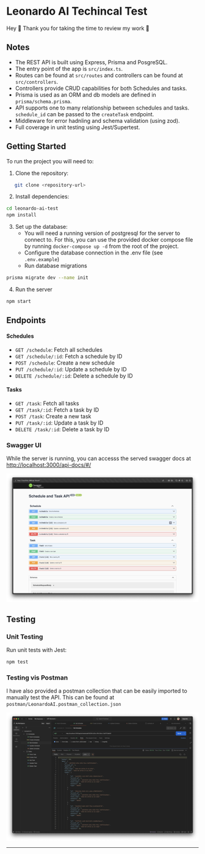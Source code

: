 # Leonardo AI Techincal Test

Hey 👋  Thank you for taking the time to review my work 🙂

## Notes

- The REST API is built using Express, Prisma and PosgreSQL.
- The entry point of the app is `src/index.ts`.
- Routes can be found at `src/routes` and controllers can be found at `src/controllers`.
- Controllers provide CRUD capabilities for both Schedules and tasks.
- Prisma is used as an ORM and db models are defined in `prisma/schema.prisma`.
- API supports one to many relationship between schedules and tasks. `schedule_id` can be passed to the `createTask` endpoint.
- Middleware for error hadnling and schema validation (using zod). 
- Full coverage in unit testing using Jest/Supertest.

## Getting Started

To run the project you will need to:
1. Clone the repository:
```bash
   git clone <repository-url>
```

2. Install dependencies:
```bash
cd leonardo-ai-test
npm install
```

3. Set up the database:
    - You will need a running version of postgresql for the server to connect to. For this, you can use the provided docker compose file by running `docker-compose up -d` from the root of the project.
    - Configure the database connection in the .env file (see `.env.example`)
    - Run database migrations

```bash
prisma migrate dev --name init
```

4. Run the server
```bash
npm start
```

## Endpoints

#### Schedules

- `GET /schedule`: Fetch all schedules
- `GET /schedule/:id`: Fetch a schedule by ID
- `POST /schedule`: Create a new schedule
- `PUT /schedule/:id`: Update a schedule by ID
- `DELETE /schedule/:id`: Delete a schedule by ID

#### Tasks

- `GET /task`: Fetch all tasks
- `GET /task/:id`: Fetch a task by ID
- `POST /task`: Create a new task
- `PUT /task/:id`: Update a task by ID
- `DELETE /task/:id`: Delete a task by ID

### Swagger UI
While the server is running, you can accesss the served swagger docs at [http://localhost:3000/api-docs/#/](http://localhost:3000/api-docs/#/)

![swagger](./assets/swagger.png)

## Testing

### Unit Testing
Run unit tests with Jest:

```bash
npm test
```
### Testing vis Postman

I have also provided a postman collection that can be easily imported to manually test the API. This can be found at `postman/LeonardoAI.postman_collection.json`

![swagger](./assets/postman.png)

---